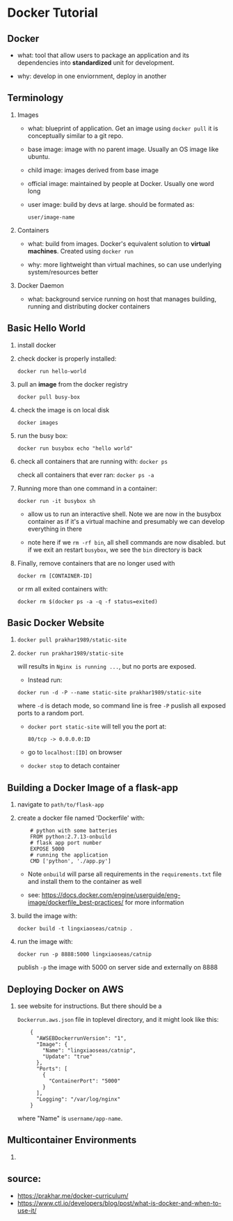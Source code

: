 # Docker Tutorial

## Docker

* what: tool that allow users to package an application and its dependencies into **standardized** unit for development. 

* why: develop in one enviornment, deploy in another

## Terminology

1. Images
	
	* what: blueprint of application. Get an image using `docker pull`
		it is conceptually similar to a git repo.

	* base image: image with no parent image. Usually an OS image like ubuntu.

	* child image: images derived from base image

	* official image: maintained by people at Docker. Usually one word long

	* user image: build by devs at large. should be formated as:

		`user/image-name`

2. Containers

	* what: build from images. Docker's equivalent solution to **virtual machines**. Created using `docker run`

	* why: more lightweight than virtual machines, so can use underlying system/resources better

3. Docker Daemon
	
	* what: background service running on host that manages 
	building, running and distributing docker containers

## Basic Hello World

1. install docker

2. check docker is properly installed:

	`docker run hello-world`

3. pull an **image** from the docker registry

	`docker pull busy-box`

4. check the image is on local disk

	`docker images`

5. run the busy box:	

	`docker run busybox echo "hello world"`

6. check all containers that are running with: `docker ps`

   check all containers that ever ran: `docker ps -a`

7. Running more than one command in a container:

	`docker run -it busybox sh`

	* allow us to run an interactive shell. Note we are now 
	in the busybox container as if it's a virtual machine
	and presumably we can develop everything in there

	* note here if we `rm -rf bin`, all shell commands are now disabled.
	  but if we exit an restart `busybox`, we see the `bin` directory is back

8. Finally, remove containers that are no longer used with
	
	`docker rm [CONTAINER-ID]`

	or rm all exited containers with:

	`docker rm $(docker ps -a -q -f status=exited)`


## Basic Docker Website

1. `docker pull prakhar1989/static-site`

2. `docker run prakhar1989/static-site` 
	
	will results in `Nginx is running ...`, but no ports are exposed. 

	* Instead run:

	`docker run -d -P --name static-site prakhar1989/static-site`

	where `-d` is detach mode, so command line is free 
	`-P` puslish all exposed ports to a random port.

	* `docker port static-site` will tell you the port at:

		`80/tcp -> 0.0.0.0:ID`

	* go to `localhost:[ID]` on browser

 	* `docker stop` to detach container


## Building a Docker Image of a flask-app

1. navigate to `path/to/flask-app`

2. create a docker file named 'Dockerfile' with:
	```
		# python with some batteries
		FROM python:2.7.13-onbuild
		# flask app port number 
		EXPOSE 5000
		# running the application 
		CMD ['python', './app.py']
	```

	* Note `onbuild` will parse all requirements in the
	`requirements.txt` file and install them to the container 
	 as well

	* see: https://docs.docker.com/engine/userguide/eng-image/dockerfile_best-practices/
	for more information

3. build the image with:

	`docker build -t lingxiaoseas/catnip .`

4. run the image with:
	
	`docker run -p 8888:5000 lingxiaoseas/catnip`

	publish `-p` the image with 5000 on server side and 
	externally on 8888


## Deploying Docker on AWS

1. see website for instructions. But there should be a 

	`Dockerrun.aws.json`
   file in toplevel directory, and it might look like this:

   	```
		{
		  "AWSEBDockerrunVersion": "1",
		  "Image": {
		    "Name": "lingxiaoseas/catnip",
		    "Update": "true"
		  },
		  "Ports": [
		    {
		      "ContainerPort": "5000"
		    }
		  ],
		  "Logging": "/var/log/nginx"
		}   	
   	```
   	where "Name" is `username/app-name`.

## Multicontainer Environments

1. 



## source: 
* https://prakhar.me/docker-curriculum/
* https://www.ctl.io/developers/blog/post/what-is-docker-and-when-to-use-it/








































